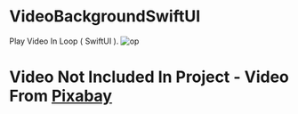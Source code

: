 # VideoBackgroundSwiftUI
Play Video In Loop ( SwiftUI ).
![op](https://user-images.githubusercontent.com/70090469/149799520-bd7a235d-c99d-4eca-89cc-6a532dee6f0b.png)

# Video Not Included In Project - Video From [Pixabay](https://pixabay.com/videos/search/boat/)

